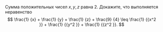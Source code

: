 Сумма положительных чисел  $x, y, z$ равна 2. Докажите, что выполняется неравенство 
$$
\frac{1}
{x} + \frac{1}
{y} + \frac{1}
{z} + \frac{9}
{4} \leq \frac{1}
{{x^2 }} + \frac{1}
{{y^2 }} + \frac{1}
{{z^2 }}.
$$